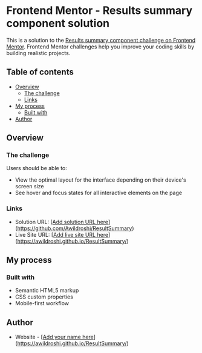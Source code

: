 # Frontend Mentor - Results summary component solution

This is a solution to the [Results summary component challenge on Frontend Mentor](https://www.frontendmentor.io/challenges/results-summary-component-CE_K6s0maV). Frontend Mentor challenges help you improve your coding skills by building realistic projects. 

## Table of contents

- [Overview](#overview)
  - [The challenge](#the-challenge)
  - [Links](#links)
- [My process](#my-process)
  - [Built with](#built-with)
- [Author](#author)

## Overview

### The challenge

Users should be able to:

- View the optimal layout for the interface depending on their device's screen size
- See hover and focus states for all interactive elements on the page


### Links

- Solution URL: [[Add solution URL here](https://your-solution-url.com)](https://github.com/Awildroshi/ResultSummary)
- Live Site URL: [[Add live site URL here](https://your-live-site-url.com)](https://awildroshi.github.io/ResultSummary/)

## My process

### Built with

- Semantic HTML5 markup
- CSS custom properties
- Mobile-first workflow


## Author

- Website - [[Add your name here](https://www.your-site.com)](https://awildroshi.github.io/ResultSummary/)


